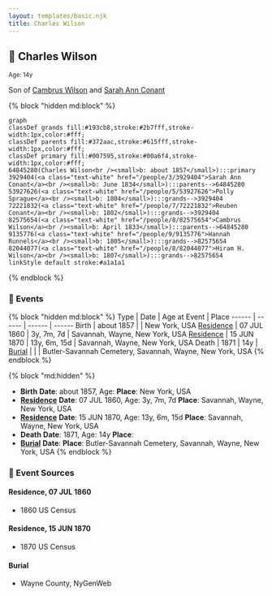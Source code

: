 ```yaml
---
layout: templates/basic.njk
title: Charles Wilson
---
```

## 🔵 Charles Wilson
<small>Age: 14y</small>

Son of [Cambrus Wilson](/people/8/82575654) and [Sarah Ann Conant](/people/3/3929404)

{% block "hidden md:block" %}
```mermaid
graph
classDef grands fill:#193cb8,stroke:#2b7fff,stroke-width:1px,color:#fff;
classDef parents fill:#372aac,stroke:#615fff,stroke-width:1px,color:#fff;
classDef primary fill:#007595,stroke:#00a6f4,stroke-width:1px,color:#fff;
64845280(Charles Wilson<br /><small>b: about 1857</small>):::primary
3929404(<a class="text-white" href="/people/3/3929404">Sarah Ann Conant</a><br /><small>b: June 1834</small>):::parents-->64845280
53927626(<a class="text-white" href="/people/5/53927626">Polly Sprague</a><br /><small>b: 1804</small>):::grands-->3929404
72221832(<a class="text-white" href="/people/7/72221832">Reuben Conant</a><br /><small>b: 1802</small>):::grands-->3929404
82575654(<a class="text-white" href="/people/8/82575654">Cambrus Wilson</a><br /><small>b: April 1833</small>):::parents-->64845280
9135776(<a class="text-white" href="/people/9/9135776">Hannah Runnels</a><br /><small>b: 1805</small>):::grands-->82575654
82044077(<a class="text-white" href="/people/8/82044077">Hiram H. Wilson</a><br /><small>b: 1807</small>):::grands-->82575654
linkStyle default stroke:#a1a1a1
```
{% endblock %}

### 📆 Events

{% block "hidden md:block" %}
Type | Date | Age at Event | Place
------ | ------ | ------ | ------
Birth | about 1857 |  | New York, USA
[Residence](#event-event-0) | 07 JUL 1860 | 3y, 7m, 7d | Savannah, Wayne, New York, USA
[Residence](#event-event-1) | 15 JUN 1870 | 13y, 6m, 15d | Savannah, Wayne, New York, USA
Death | 1871 | 14y |
[Burial](#event-event-6) |  |  | Butler-Savannah Cemetery, Savannah, Wayne, New York, USA
{% endblock %}

{% block "md:hidden" %}
- **Birth**
**Date**: about 1857, Age:
**Place**: New York, USA
- **[Residence](#event-event-0)**
**Date**: 07 JUL 1860, Age: 3y, 7m, 7d
**Place**: Savannah, Wayne, New York, USA
- **[Residence](#event-event-1)**
**Date**: 15 JUN 1870, Age: 13y, 6m, 15d
**Place**: Savannah, Wayne, New York, USA
- **Death**
**Date**: 1871, Age: 14y
**Place**:
- **[Burial](#event-event-6)**
**Date**:
**Place**: Butler-Savannah Cemetery, Savannah, Wayne, New York, USA
{% endblock %}

### 📰 Event Sources

#### <a id="event-event-0"></a> Residence, 07 JUL 1860
* 1860 US Census

#### <a id="event-event-1"></a> Residence, 15 JUN 1870
* 1870 US Census

#### <a id="event-event-6"></a> Burial
* Wayne County, NyGenWeb
